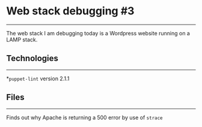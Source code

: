# Web stack debugging #3
---
The web stack I am debugging today is a Wordpress website running on a LAMP stack.

## Technologies
---
  *`puppet-lint` version 2.1.1

## Files
---
 Finds out why Apache is returning a 500 error by use of `strace`
